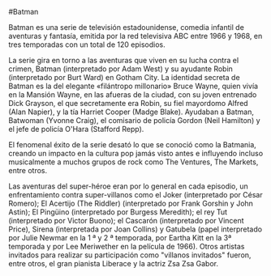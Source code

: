 #Batman

Batman es una serie de televisión estadounidense, comedia infantil de aventuras y fantasía, emitida por la red televisiva ABC entre 1966 y 1968, en tres temporadas con un total de 120 episodios.

La serie gira en torno a las aventuras que viven en su lucha contra el crimen, Batman (interpretado por Adam West) y su ayudante Robin (interpretado por Burt Ward) en Gotham City. La identidad secreta de Batman es la del elegante «filántropo millonario» Bruce Wayne, quien vivía en la Mansión Wayne, en las afueras de la ciudad, con su joven entrenado Dick Grayson, el que secretamente era Robin, su fiel mayordomo Alfred (Alan Napier), y la tía Harriet Cooper (Madge Blake). Ayudaban a Batman, Batwoman (Yvonne Craig), el comisario de policía Gordon (Neil Hamilton) y el jefe de policía O'Hara (Stafford Repp).

El fenomenal éxito de la serie desató lo que se conoció como la Batmania, creando un impacto en la cultura pop jamás visto antes e influyendo incluso musicalmente a muchos grupos de rock como The Ventures, The Markets, entre otros.

Las aventuras del super-héroe eran por lo general en cada episodio, un enfrentamiento contra super-villanos como el Joker (interpretado por César Romero); El Acertijo (The Riddler) (interpretado por Frank Gorshin y John Astin); El Pingüino (interpretado por Burgess Meredith); el rey Tut (interpretado por Victor Buono); el Cascarón (interpretado por Vincent Price), Sirena (interpretada por Joan Collins) y Gatubela (papel interpretado por Julie Newmar en la 1 ª y 2 ª temporada, por Eartha Kitt en la 3ª temporada y por Lee Meriwether en la película de 1966). Otros artistas invitados para realizar su participación como "villanos invitados" fueron, entre otros, el gran pianista Liberace y la actriz Zsa Zsa Gabor.
